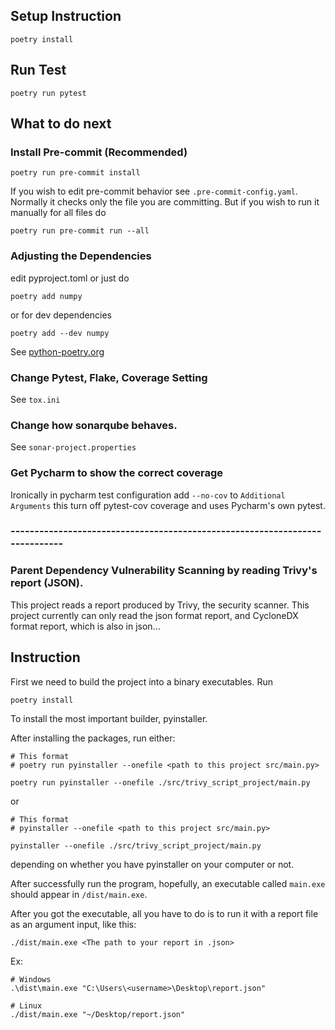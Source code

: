 ## Setup Instruction
```
poetry install
```

## Run Test
```
poetry run pytest
```

## What to do next

### Install Pre-commit (Recommended)
```
poetry run pre-commit install
```
If you wish to edit pre-commit behavior see ```.pre-commit-config.yaml```.
Normally it checks only the file you are committing. But if you wish to run it manually for all files do
```
poetry run pre-commit run --all
```

### Adjusting the Dependencies
edit pyproject.toml or just do
```
poetry add numpy
```
or for dev dependencies
```
poetry add --dev numpy
```
See [python-poetry.org](https://python-poetry.org/)

### Change Pytest, Flake, Coverage Setting
See ```tox.ini```

### Change how sonarqube behaves.
See ```sonar-project.properties```

### Get Pycharm to show the correct coverage
Ironically in pycharm test configuration add `--no-cov` to `Additional Arguments` this turn off pytest-cov coverage and uses Pycharm's own pytest.

### ----------------------------------------------------------------------------

### Parent Dependency Vulnerability Scanning by reading Trivy's report (JSON).
This project reads a report produced by Trivy, the security scanner.
This project currently can only read the json format report, and CycloneDX format report, which is also in json...

## Instruction
First we need to build the project into a binary executables. Run
```
poetry install
```
To install the most important builder, pyinstaller.

After installing the packages, run either:
```
# This format
# poetry run pyinstaller --onefile <path to this project src/main.py>

poetry run pyinstaller --onefile ./src/trivy_script_project/main.py
```

or

```
# This format
# pyinstaller --onefile <path to this project src/main.py>

pyinstaller --onefile ./src/trivy_script_project/main.py
```

depending on whether you have pyinstaller on your computer or not.

After successfully run the program, hopefully, an executable called ```main.exe```
should appear in ```/dist/main.exe```.

After you got the executable, all you have to do is to run it with a report
file as an argument input, like this:
```
./dist/main.exe <The path to your report in .json>
```

Ex:
```
# Windows
.\dist\main.exe "C:\Users\<username>\Desktop\report.json"

# Linux
./dist/main.exe "~/Desktop/report.json"
```
